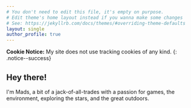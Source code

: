 ```yaml
---
# You don't need to edit this file, it's empty on purpose.
# Edit theme's home layout instead if you wanna make some changes
# See: https://jekyllrb.com/docs/themes/#overriding-theme-defaults
layout: single
author_profile: true
---
```

**Cookie Notice:** My site does not use tracking cookies of any kind. 
{: .notice--success}

## Hey there!

I'm Mads, a bit of a jack-of-all-trades with a passion for games, the environment, exploring the stars, and the great outdoors.


<!-- more -->
